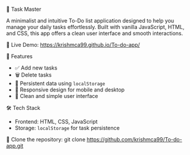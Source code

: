  📝 Task Master

A minimalist and intuitive To-Do list application designed to help you manage your daily tasks effortlessly. Built with vanilla JavaScript, HTML, and CSS, this app offers a clean user interface and smooth interactions.

🔗 Live Demo: https://krishmca99.github.io/To-do-app/


🚀 Features

- ✅ Add new tasks
- 🗑️ Delete tasks
- 🔄 Persistent data using `localStorage`
- 📱 Responsive design for mobile and desktop
- 🎨 Clean and simple user interface

🛠️ Tech Stack

- Frontend: HTML, CSS, JavaScript
- Storage: `localStorage` for task persistence


🔗 Clone the repository:
git clone https://github.com/krishmca99/To-do-app.git
